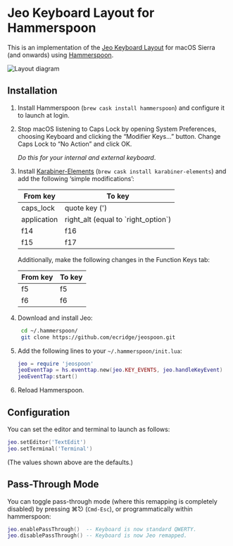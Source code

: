 # Jeo Keyboard Layout for Hammerspoon

This is an implementation of the [Jeo Keyboard Layout][JKL] for macOS Sierra
(and onwards) using [Hammerspoon](http://www.hammerspoon.org/).

![Layout diagram](https://user-images.githubusercontent.com/11491479/27187883-4a3be07a-51e4-11e7-82dd-ad47b31019ca.png)

## Installation

1.  Install Hammerspoon (`brew cask install hammerspoon`) and configure it to
    launch at login.

2.  Stop macOS listening to Caps Lock by opening System Preferences, choosing
    Keyboard and clicking the “Modifier Keys...” button. Change Caps Lock to
    “No Action” and click OK.

    _Do this for your internal _and_ external keyboard_.

3.  Install [Karabiner-Elements](https://github.com/tekezo/Karabiner-Elements)
    (`brew cask install karabiner-elements`) and add the following ‘simple
    modifications’:

    | From key    | To key                                |
    | ----------- | ------------------------------------- |
    | caps_lock   | quote key (')                         |
    | application | right_alt (equal to \`right_option\`) |
    | f14         | f16                                   |
    | f15         | f17                                   |

    Additionally, make the following changes in the Function Keys tab:

    | From key | To key |
    | -------- | ------ |
    | f5       | f5     |
    | f6       | f6     |

4.  Download and install Jeo:

    ```sh
     cd ~/.hammerspoon/
     git clone https://github.com/ecridge/jeospoon.git
    ```

5.  Add the following lines to your `~/.hammerspoon/init.lua`:

    ```lua
    jeo = require 'jeospoon'
    jeoEventTap = hs.eventtap.new(jeo.KEY_EVENTS, jeo.handleKeyEvent)
    jeoEventTap:start()
    ```

6.  Reload Hammerspoon.

## Configuration

You can set the editor and terminal to launch as follows:

```lua
jeo.setEditor('TextEdit')
jeo.setTerminal('Terminal')
```

(The values shown above are the defaults.)

## Pass-Through Mode

You can toggle pass-through mode (where this remapping is completely disabled)
by pressing ⌘⎋ (`Cmd-Esc`), or programmatically within hammerspoon:

```lua
jeo.enablePassThrough()  -- Keyboard is now standard QWERTY.
jeo.disablePassThrough() -- Keyboard is now Jeo remapped.
```

[JKL]: https://github.com/ecridge/jeo
